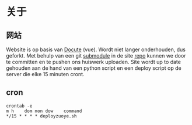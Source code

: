 # 关于

## 网站

Website is op basis van [Docute](https://github.com/QuintenMadari/docute) (vue). Wordt niet langer onderhouden, dus geforkt.
Met behulp van een git [submodule](https://github.com/QuintenMadari/yiqizuozuoye) in de site [repo](https://github.com/QuintenMadari/zuoye) kunnen we door te committen en te pushen ons huiswerk uploaden. Site wordt up to date gehouden aan de hand van een python script en een deploy script op de server die elke 15 minuten cront.  

## cron

```
crontab -e
m h    dom mon dow    command
*/15 * * * * deployzuoye.sh
```